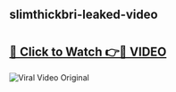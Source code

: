 ## slimthickbri-leaked-video 

# <h2><a href="http://freeplayer.one?title=slimthickbri-leaked-video&ref=21J">🔗 Click to Watch 👉🔴 VIDEO</a></h2>

<a href="http://freeplayer.one?title=slimthickbri-leaked-video&ref=21J" rel="nofollow" data-target="animated-image.originalLink"><img src="https://i.ibb.co.com/xMMVF88/686577567.gif" alt="Viral Video Original" style="max-width: 100%; display: inline-block;" data-target="animated-image.originalImage"></a>

